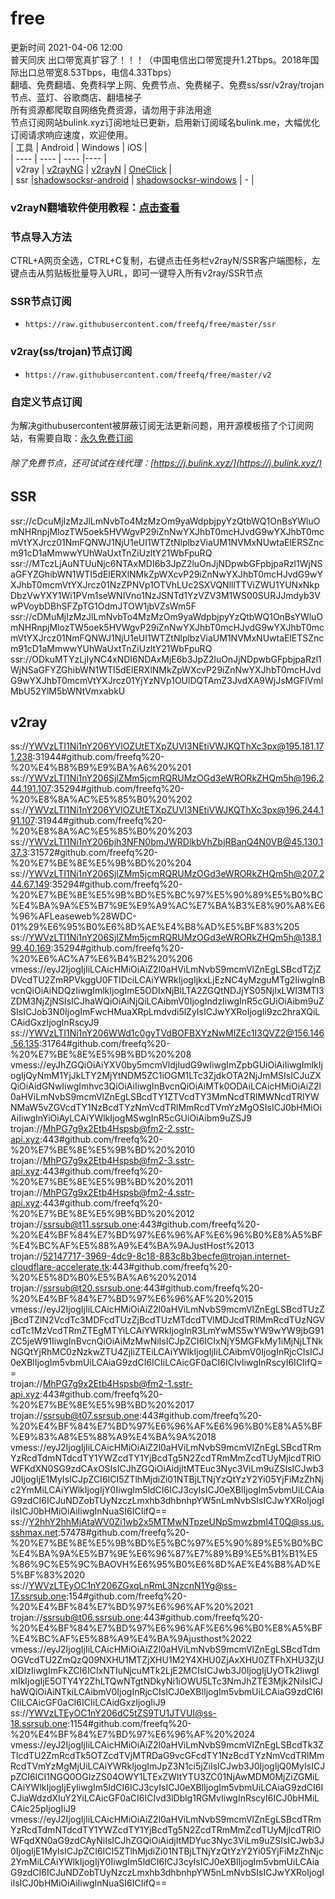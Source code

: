 # free  
更新时间 2021-04-06 12:00  
普天同庆 出口带宽真扩容了！！！（中国电信出口带宽提升1.2Tbps。2018年国际出口总带宽8.53Tbps，电信4.33Tbps）  
翻墙、免费翻墙、免费科学上网、免费节点、免费梯子、免费ss/ssr/v2ray/trojan节点、蓝灯、谷歌商店、翻墙梯子  
所有资源都爬取自网络免费资源，请勿用于非法用途  
节点订阅网站bulink.xyz订阅地址已更新，启用新订阅域名bulink.me，大幅优化订阅请求响应速度，欢迎使用。  
|  工具  | Android  | Windows  | iOS  |  
|  ----  | ----   | ----  |----  |  
| v2ray  | [v2rayNG](https://github.com/2dust/v2rayNG/releases/download/1.4.12/v2rayNG_1.4.12_arm64-v8a.apk) | [v2rayN](https://github.com/2dust/v2rayN/releases/download/3.27/v2rayN-Core.zip) | [OneClick](https://oneclick.earth/) |  
| ssr  |[shadowsocksr-android](https://github.com/shadowsocksrr/shadowsocksr-android/releases/download/3.5.4/shadowsocksr-android-3.5.4.apk) | [shadowsocksr-windows](https://github.com/shadowsocksr-backup/shadowsocksr-csharp/releases/download/4.7.0/ShadowsocksR-4.7.0-win.7z) | - |  
### v2rayN翻墙软件使用教程：[点击查看](https://github.com/freefq/tutorials)  
### 节点导入方法  
CTRL+A网页全选，CTRL+C复制，右键点击任务栏v2rayN/SSR客户端图标，左键点击从剪贴板批量导入URL，即可一键导入所有v2ray/SSR节点  
### SSR节点订阅  
- `https://raw.githubusercontent.com/freefq/free/master/ssr`  
### v2ray(ss/trojan)节点订阅  
- `https://raw.githubusercontent.com/freefq/free/master/v2`  
### 自定义节点订阅  
为解决githubusercontent被屏蔽订阅无法更新问题，用开源模板搭了个订阅网站，有需要自取：[永久免费订阅](https://bulink.xyz)  
###### 除了免费节点，还可试试在线代理：[https://j.bulink.xyz/](https://j.bulink.xyz/)  
## SSR  
ssr://cDcuMjIzMzJlLmNvbTo4MzMzOm9yaWdpbjpyYzQtbWQ1OnBsYWluOmNHRnpjMlozTW5oek5HVWgvP29iZnNwYXJhbT0mcHJvdG9wYXJhbT0mcmVtYXJrcz01NmFQNWJ1NjU1eUI1WTZtNlplbzViaUM1NVMxNUwtaElERSZncm91cD1aMmwwYUhWaUxtTnZiUzltY21WbFpuRQ  
ssr://MTczLjAuNTUuNjc6NTAxMDI6b3JpZ2luOnJjNDpwbGFpbjpaRzl1WjNSaGFYZGhibWN1WTI5dElERXlNMkZpWXcvP29iZnNwYXJhbT0mcHJvdG9wYXJhbT0mcmVtYXJrcz01NzZPNVp1OTVhLUc2SXVQNlllTTViZWU1YUNxNkpDbzVwYXY1Wi1PVm1seWNIVno1NzJSNTd1YzVZV3M1WS00SURJJmdyb3VwPVoybDBhSFZpTG1OdmJTOW1jbVZsWm5F  
ssr://cDMuMjIzMzJlLmNvbTo4MzMzOm9yaWdpbjpyYzQtbWQ1OnBsYWluOmNHRnpjMlozTW5oek5HVWgvP29iZnNwYXJhbT0mcHJvdG9wYXJhbT0mcmVtYXJrcz01NmFQNWJ1NjU1eUI1WTZtNlplbzViaUM1NVMxNUwtaElETSZncm91cD1aMmwwYUhWaUxtTnZiUzltY21WbFpuRQ  
ssr://ODkuMTYzLjIyNC4xNDI6NDAxMjE6b3JpZ2luOnJjNDpwbGFpbjpaRzl1WjNSaGFYZGhibWN1WTI5dElERXlNMkZpWXcvP29iZnNwYXJhbT0mcHJvdG9wYXJhbT0mcmVtYXJrcz01YjYzNVp1OUlDQTAmZ3JvdXA9WjJsMGFIVmlMbU52YlM5bWNtVmxabkU  
## v2ray  
ss://YWVzLTI1Ni1nY206YVlOZUtETXpZUVl3NEtiVWJKQThXc3px@195.181.171.238:31944#github.com/freefq%20-%20%E4%B8%B9%E9%BA%A6%20%201  
ss://YWVzLTI1Ni1nY206SjlZMm5jcmRQRUMzOGd3eWRORkZHQm5h@196.244.191.107:35294#github.com/freefq%20-%20%E8%8A%AC%E5%85%B0%20%202  
ss://YWVzLTI1Ni1nY206YVlOZUtETXpZUVl3NEtiVWJKQThXc3px@196.244.191.107:31944#github.com/freefq%20-%20%E8%8A%AC%E5%85%B0%20%203  
ss://YWVzLTI1Ni1nY206bjh3NFN0bmJWRDlkbVhZbjRBanQ4N0VB@45.130.137.3:31572#github.com/freefq%20-%20%E7%BE%8E%E5%9B%BD%20%204  
ss://YWVzLTI1Ni1nY206SjlZMm5jcmRQRUMzOGd3eWRORkZHQm5h@207.244.67.149:35294#github.com/freefq%20-%20%E7%BE%8E%E5%9B%BD%E5%BC%97%E5%90%89%E5%B0%BC%E4%BA%9A%E5%B7%9E%E9%A9%AC%E7%BA%B3%E8%90%A8%E6%96%AFLeaseweb%28WDC-01%29%E6%95%B0%E6%8D%AE%E4%B8%AD%E5%BF%83%205  
ss://YWVzLTI1Ni1nY206SjlZMm5jcmRQRUMzOGd3eWRORkZHQm5h@138.199.40.169:35294#github.com/freefq%20-%20%E6%AC%A7%E6%B4%B2%20%206  
vmess://eyJ2IjogIjIiLCAicHMiOiAiZ2l0aHViLmNvbS9mcmVlZnEgLSBcdTZjZDVcdTU2ZmRPVkggU0FTIDciLCAiYWRkIjogIjkxLjEzNC4yMzguMTg2IiwgInBvcnQiOiAiNDQzIiwgImlkIjogImE5ODIxNjBlLTA2ZGQtNDJjYS05NjIxLWI3MTI3ZDM3NjZjNSIsICJhaWQiOiAiNjQiLCAibmV0IjogIndzIiwgInR5cGUiOiAibm9uZSIsICJob3N0IjogImFwcHMuaXRpLmdvdi5lZyIsICJwYXRoIjogIi9zc2hraXQiLCAidGxzIjogInRscyJ9  
ss://YWVzLTI1Ni1nY206WWd1c0gyTVdBOFBXYzNwMlZEc1I3QVZ2@156.146.56.135:31764#github.com/freefq%20-%20%E7%BE%8E%E5%9B%BD%20%208  
vmess://eyJhZGQiOiAiYXV0by5mcmVldjIudG9wIiwgImZpbGUiOiAiIiwgImlkIjogIjQyNmM1YjJkLTY2MjYtNDM5ZC1iOGM1LTc3ZjdkOTA2NjJmMSIsICJuZXQiOiAidGNwIiwgImhvc3QiOiAiIiwgInBvcnQiOiAiMTk0ODAiLCAicHMiOiAiZ2l0aHViLmNvbS9mcmVlZnEgLSBcdTY1ZTVcdTY3MmNcdTRlMWNcdTRlYWNMaW5vZGVcdTY1NzBcdTYzNmVcdTRlMmRcdTVmYzMgOSIsICJ0bHMiOiAiIiwgInYiOiAyLCAiYWlkIjogMSwgInR5cGUiOiAibm9uZSJ9  
trojan://MhPG7g9x2Etb4Hspsb@fm2-2.sstr-api.xyz:443#github.com/freefq%20-%20%E7%BE%8E%E5%9B%BD%20%2010  
trojan://MhPG7g9x2Etb4Hspsb@fm2-3.sstr-api.xyz:443#github.com/freefq%20-%20%E7%BE%8E%E5%9B%BD%20%2011  
trojan://MhPG7g9x2Etb4Hspsb@fm2-4.sstr-api.xyz:443#github.com/freefq%20-%20%E7%BE%8E%E5%9B%BD%20%2012  
trojan://ssrsub@t11.ssrsub.one:443#github.com/freefq%20-%20%E4%BF%84%E7%BD%97%E6%96%AF%E6%96%B0%E8%A5%BF%E4%BC%AF%E5%88%A9%E4%BA%9AJustHost%2013  
trojan://52147717-3969-4dc9-8c18-883c8b3becfe@trojan.internet-cloudflare-accelerate.tk:443#github.com/freefq%20-%20%E5%8D%B0%E5%BA%A6%20%2014  
trojan://ssrsub@t20.ssrsub.one:443#github.com/freefq%20-%20%E4%BF%84%E7%BD%97%E6%96%AF%20%2015  
vmess://eyJ2IjogIjIiLCAicHMiOiAiZ2l0aHViLmNvbS9mcmVlZnEgLSBcdTUzZjBcdTZlN2VcdTc3MDFcdTUzZjBcdTUzMTdcdTVlMDJcdTRlMmRcdTUzNGVcdTc1MzVcdTRmZTEgMTYiLCAiYWRkIjogInR3LmYwMS5wYW9wYW9jbG91ZC5jeW91IiwgInBvcnQiOiAiMzMwNiIsICJpZCI6ICIxNjY5MGFkMy1iMjNjLTNkNGQtYjRhMC0zNzkwZTU4ZjliZTEiLCAiYWlkIjogIjIiLCAibmV0IjogInRjcCIsICJ0eXBlIjogIm5vbmUiLCAiaG9zdCI6ICIiLCAicGF0aCI6ICIvIiwgInRscyI6ICIifQ==  
trojan://MhPG7g9x2Etb4Hspsb@fm2-1.sstr-api.xyz:443#github.com/freefq%20-%20%E7%BE%8E%E5%9B%BD%20%2017  
trojan://ssrsub@t07.ssrsub.one:443#github.com/freefq%20-%20%E4%BF%84%E7%BD%97%E6%96%AF%E6%96%B0%E8%A5%BF%E9%83%A8%E5%88%A9%E4%BA%9A%2018  
vmess://eyJ2IjogIjIiLCAicHMiOiAiZ2l0aHViLmNvbS9mcmVlZnEgLSBcdTRmYzRcdTdmNTdcdTY1YWZcdTY1YjBcdTg5N2ZcdTRmMmZcdTUyMjlcdTRlOWFKdXN0SG9zdCAxOSIsICJhZGQiOiAidjItMTEuc3Nyc3ViLm9uZSIsICJwb3J0IjogIjE1MyIsICJpZCI6ICI5ZTlhMjdiZi01NTBjLTNjYzQtYzY2Yi05YjFiMzZhNjc2YmMiLCAiYWlkIjogIjY0IiwgIm5ldCI6ICJ3cyIsICJ0eXBlIjogIm5vbmUiLCAiaG9zdCI6ICJuNDZobTUyNzczLmxhb3dhbnhpYW5nLmNvbSIsICJwYXRoIjogIiIsICJ0bHMiOiAiIiwgInNuaSI6ICIifQ==  
ss://Y2hhY2hhMjAtaWV0Zi1wb2x5MTMwNTpzeUNpSmwzbmI4T0Q@ss.us.sshmax.net:57478#github.com/freefq%20-%20%E7%BE%8E%E5%9B%BD%E5%BC%97%E5%90%89%E5%B0%BC%E4%BA%9A%E5%B7%9E%E6%96%87%E7%89%B9%E5%B1%B1%E5%86%9C%E5%9C%BAOVH%E6%95%B0%E6%8D%AE%E4%B8%AD%E5%BF%83%2020  
ss://YWVzLTEyOC1nY206ZGxqLnRmL3NzcnN1Yg@ss-17.ssrsub.one:154#github.com/freefq%20-%20%E4%BF%84%E7%BD%97%E6%96%AF%20%2021  
trojan://ssrsub@t06.ssrsub.one:443#github.com/freefq%20-%20%E4%BF%84%E7%BD%97%E6%96%AF%E6%96%B0%E8%A5%BF%E4%BC%AF%E5%88%A9%E4%BA%9Ajusthost%2022  
vmess://eyJ2IjogIjIiLCAicHMiOiAiZ2l0aHViLmNvbS9mcmVlZnEgLSBcdTdmOGVcdTU2ZmQzQ09NXHU1MTZjXHU1M2Y4XHU0ZjAxXHU0ZTFhXHU3ZjUxIDIzIiwgImFkZCI6ICIxNTIuNjcuMTk2LjE2MCIsICJwb3J0IjogIjUyOTk2IiwgImlkIjogIjE5OTY4Y2ZhLTQwNTgtNDkyNi1iOWU5LTc3NmJhZTE3Mjk2NiIsICJhaWQiOiAiNTkiLCAibmV0IjogInRjcCIsICJ0eXBlIjogIm5vbmUiLCAiaG9zdCI6ICIiLCAicGF0aCI6ICIiLCAidGxzIjogIiJ9  
ss://YWVzLTEyOC1nY206dC5tZS9TU1JTVUI@ss-18.ssrsub.one:1154#github.com/freefq%20-%20%E4%BF%84%E7%BD%97%E6%96%AF%20%2024  
vmess://eyJ2IjogIjIiLCAicHMiOiAiZ2l0aHViLmNvbS9mcmVlZnEgLSBcdTk3ZTlcdTU2ZmRcdTk5OTZcdTVjMTRDaG9vcGFcdTY1NzBcdTYzNmVcdTRlMmRcdTVmYzMgMjUiLCAiYWRkIjogImJpZ3N1ci5jZiIsICJwb3J0IjogIjQ0MyIsICJpZCI6ICI1NGQ0OGIzZS04OWY1LTExZWItYTU3ZC01NjAwMDM0MjZiZGMiLCAiYWlkIjogIjEyIiwgIm5ldCI6ICJ3cyIsICJ0eXBlIjogIm5vbmUiLCAiaG9zdCI6ICJiaWdzdXIuY2YiLCAicGF0aCI6ICIvd3lDblg1RGMvIiwgInRscyI6ICJ0bHMiLCAic25pIjogIiJ9  
vmess://eyJ2IjogIjIiLCAicHMiOiAiZ2l0aHViLmNvbS9mcmVlZnEgLSBcdTRmYzRcdTdmNTdcdTY1YWZcdTY1YjBcdTg5N2ZcdTRmMmZcdTUyMjlcdTRlOWFqdXN0aG9zdCAyNiIsICJhZGQiOiAidjItMDYuc3Nyc3ViLm9uZSIsICJwb3J0IjogIjE1MyIsICJpZCI6ICI5ZTlhMjdiZi01NTBjLTNjYzQtYzY2Yi05YjFiMzZhNjc2YmMiLCAiYWlkIjogIjY0IiwgIm5ldCI6ICJ3cyIsICJ0eXBlIjogIm5vbmUiLCAiaG9zdCI6ICJuNDZobTUyNzczLmxhb3dhbnhpYW5nLmNvbSIsICJwYXRoIjogIiIsICJ0bHMiOiAiIiwgInNuaSI6ICIifQ==  

